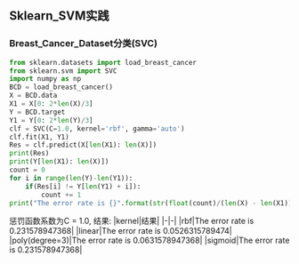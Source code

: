 ## Sklearn_SVM实践
### Breast_Cancer_Dataset分类(SVC)
```py
from sklearn.datasets import load_breast_cancer
from sklearn.svm import SVC
import numpy as np
BCD = load_breast_cancer()
X = BCD.data
X1 = X[0: 2*len(X)/3]
Y = BCD.target
Y1 = Y[0: 2*len(Y)/3]
clf = SVC(C=1.0, kernel='rbf', gamma='auto')
clf.fit(X1, Y1)
Res = clf.predict(X[len(X1): len(X)])
print(Res)
print(Y[len(X1): len(X)])
count = 0
for i in range(len(Y)-len(Y1)):
    if(Res[i] != Y[len(Y1) + i]):
        count += 1
print("The error rate is {}".format(str(float(count)/(len(X) - len(X1)))))
```
惩罚函数系数为C = 1.0, 结果:
|kernel|结果|
|-|-|
|rbf|The error rate is 0.231578947368|
|linear|The error rate is 0.0526315789474|
|poly(degree=3)|The error rate is 0.0631578947368|
|sigmoid|The error rate is 0.231578947368|